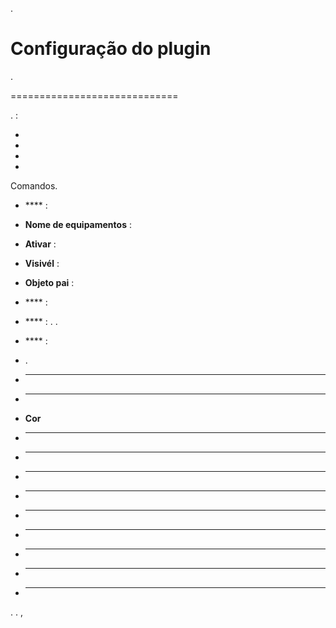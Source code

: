.

Configuração do plugin 
=======================

. 

 
=============================


.  :

-   

-   

-   

-   



Comandos.

-   **** :

-   **Nome de equipamentos** : 

-   **Ativar** : 

-   **Visivél** : 

-   **Objeto pai** : 
    

-   **** : 

-   **** : . .


-   **** :

-   .

-   ****

-   ** **

-   **Cor**

-   ****

-   ****

-   ****

-   ****

-   ****

-   ****

-   ****

-   ****

-   ****


. . ,

